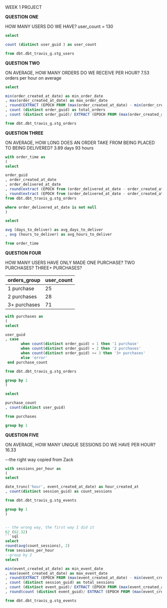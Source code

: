 
WEEK 1 PROJECT

**QUESTION ONE**

HOW MANY USERS DO WE HAVE?
user_count = 130

```sql
select 

count (distinct user_guid ) as user_count

from dbt.dbt_travis_g.stg_users
```
**QUESTION TWO**

ON AVERAGE, HOW MANY ORDERS DO WE RECEIVE PER HOUR?
7.53 orders per hour on average 
```sql
select

min(order_created_at_date) as min_order_date
, max(order_created_at_date) as max_order_date
, round(EXTRACT (EPOCH FROM (max(order_created_at_date) - min(order_created_at_date))/3600)) as date_difference 
, count (distinct order_guid) as total_orders
, count (distinct order_guid)/ EXTRACT (EPOCH FROM (max(order_created_at_date) - min(order_created_at_date))/3600) as average_orders_hour

from dbt.dbt_travis_g.stg_orders
```
**QUESTION THREE**

ON AVERAGE, HOW LONG DOES AN ORDER TAKE FROM BEING PLACED TO BEING DELIVERED?
3.89 days
93 hours
```sql
with order_time as
(
select 

order_guid
, order_created_at_date
, order_delivered_at_date
, round(extract (EPOCH from (order_delivered_at_date - order_created_at_date))/86400) as days_to_deliver
, round(extract (EPOCH from (order_delivered_at_date - order_created_at_date))/3600) as hours_to_deliver
from dbt.dbt_travis_g.stg_orders 

where order_delivered_at_date is not null
)

select 

avg (days_to_deliver) as avg_days_to_deliver
, avg (hours_to_deliver) as avg_hours_to_deliver

from order_time
```
**QUESTION FOUR**

HOW MANY USERS HAVE ONLY MADE ONE PURCHASE? TWO PURCHASES? THREE+ PURCHASES?

| orders_group | user_count |
| ----------- | ----------- |
| 1 purchase  | 25 |
| 2 purchases | 28 |
| 3+ purchases | 71 |
```sql
with purchases as
(
select 

user_guid
, case 
       when count(distinct order_guid) = 1 then '1 purchase'
       when count(distinct order_guid) = 2 then '2 purchases'
       when count(distinct order_guid) >= 3 then '3+ purchases'
       else 'error'
 end purchase_count

from dbt.dbt_travis_g.stg_orders  

group by 1
)

select

purchase_count
, count(distinct user_guid)

from purchases

group by 1
```
**QUESTION FIVE**

ON AVERAGE, HOW MANY UNIQUE SESSIONS DO WE HAVE PER HOUR?
16.33

--the right way copied from Zack
```sql
with sessions_per_hour as 
(
select

date_trunc('hour', event_created_at_date) as hour_created_at
, count(distinct session_guid) as count_sessions

from dbt.dbt_travis_g.stg_events

group by 1
)


-- the wrong way, the first way I did it
62 (62.32)
```sql
select
round(avg(count_sessions), 2)
from sessions_per_hour
--group by 2
select

min(event_created_at_date) as min_event_date
, max(event_created_at_date) as max_event_date
, round(EXTRACT (EPOCH FROM (max(event_created_at_date) - min(event_created_at_date))/3600)) as total_event_hours 
, count (distinct session_guid) as total_sessions
, count (distinct event_guid)/ EXTRACT (EPOCH FROM (max(event_created_at_date) - min(event_created_at_date))/3600) as avg_sessions_hour
, round(count (distinct event_guid)/ EXTRACT (EPOCH FROM (max(event_created_at_date) - min(event_created_at_date))/3600)) as avg_sessions_hour_rnd

from dbt.dbt_travis_g.stg_events
```
